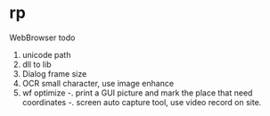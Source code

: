 # rp
WebBrowser
todo
1. unicode path
2. dll to lib
3. Dialog frame size
4. OCR small character, use image enhance
5. wf optimize
-. print a GUI picture and mark the place that need coordinates
-. screen auto capture tool, use video record on site.
